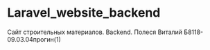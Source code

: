 # Laravel_website_backend
Сайт строительных материалов. Backend. Полеся Виталий Б8118-09.03.04прогин(1)
